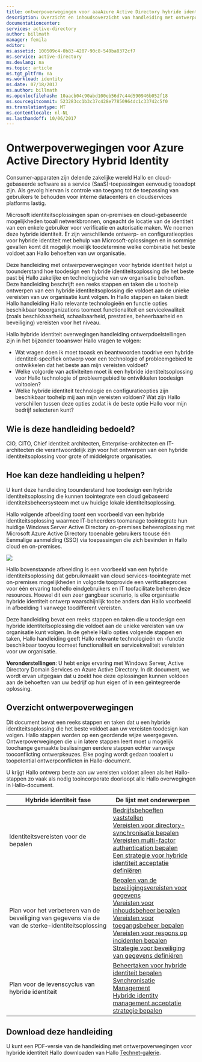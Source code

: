 ```yaml
---
title: ontwerpoverwegingen voor aaaAzure Active Directory hybride identiteit - overzicht | Microsoft Docs
description: Overzicht en inhoudsoverzicht van handleiding met ontwerpoverwegingen voor hybride identiteit
documentationcenter: 
services: active-directory
author: billmath
manager: femila
editor: 
ms.assetid: 100509c4-0b83-4207-90c8-549ba8372cf7
ms.service: active-directory
ms.devlang: na
ms.topic: article
ms.tgt_pltfrm: na
ms.workload: identity
ms.date: 07/18/2017
ms.author: billmath
ms.openlocfilehash: 10aacb04c90abd100eb56d7c44d590946b052f18
ms.sourcegitcommit: 523283cc1b3c37c428e77850964dc1c33742c5f0
ms.translationtype: MT
ms.contentlocale: nl-NL
ms.lasthandoff: 10/06/2017
---
```

# <a name="azure-active-directory-hybrid-identity-design-considerations"></a>Ontwerpoverwegingen voor Azure Active Directory Hybrid Identity
Consumer-apparaten zijn delende zakelijke wereld Hallo en cloud-gebaseerde software as a service (SaaS)-toepassingen eenvoudig tooadopt zijn. Als gevolg hiervan is controle van toegang tot de toepassing van gebruikers te behouden voor interne datacenters en cloudservices platforms lastig.  

Microsoft identiteitsoplossingen span on-premises en cloud-gebaseerde mogelijkheden tooall netwerkbronnen, ongeacht de locatie van de identiteit van een enkele gebruiker voor verificatie en autorisatie maken. We noemen deze hybride identiteit. Er zijn verschillende ontwerp- en configuratieopties voor hybride identiteit met behulp van Microsoft-oplossingen en in sommige gevallen komt dit mogelijk moeilijk toodetermine welke combinatie het beste voldoet aan Hallo behoeften van uw organisatie. 

Deze handleiding met ontwerpoverwegingen voor hybride identiteit helpt u toounderstand hoe toodesign een hybride identiteitsoplossing die het beste past bij Hallo zakelijke en technologische van uw organisatie behoeften.  Deze handleiding beschrijft een reeks stappen en taken die u toohelp ontwerpen van een hybride identiteitsoplossing die voldoet aan de unieke vereisten van uw organisatie kunt volgen. In Hallo stappen en taken biedt Hallo handleiding Hallo relevante technologieën en functie opties beschikbaar tooorganizations toomeet functionaliteit en servicekwaliteit (zoals beschikbaarheid, schaalbaarheid, prestaties, beheerbaarheid en beveiliging) vereisten voor het niveau. 

Hallo hybride identiteit overwegingen handleiding ontwerpdoelstellingen zijn in het bijzonder tooanswer Hallo vragen te volgen: 

* Wat vragen doen ik moet tooask en beantwoorden toodrive een hybride identiteit-specifiek ontwerp voor een technologie of probleemgebied te ontwikkelen dat het beste aan mijn vereisten voldoet?
* Welke volgorde van activiteiten moet ik een hybride identiteitsoplossing voor Hallo technologie of probleemgebied te ontwikkelen toodesign voltooien? 
* Welke hybride identiteit technologie en configuratieopties zijn beschikbaar toohelp mij aan mijn vereisten voldoen? Wat zijn Hallo verschillen tussen deze opties zodat ik de beste optie Hallo voor mijn bedrijf selecteren kunt?

## <a name="who-is-this-guide-intended-for"></a>Wie is deze handleiding bedoeld?
 CIO, CITO, Chief identiteit architecten, Enterprise-architecten en IT-architecten die verantwoordelijk zijn voor het ontwerpen van een hybride identiteitsoplossing voor grote of middelgrote organisaties.

## <a name="how-can-this-guide-help-you"></a>Hoe kan deze handleiding u helpen?
U kunt deze handleiding toounderstand hoe toodesign een hybride identiteitsoplossing die kunnen toointegrate een cloud gebaseerd identiteitsbeheersysteem met uw huidige lokale identiteitsoplossing. 

Hallo volgende afbeelding toont een voorbeeld van een hybride identiteitsoplossing waarmee IT-beheerders toomanage toointegrate hun huidige Windows Server Active Directory on-premises beheeroplossing met Microsoft Azure Active Directory tooenable gebruikers toouse één Eenmalige aanmelding (SSO) via toepassingen die zich bevinden in Hallo cloud en on-premises.

![](./media/hybrid-id-design-considerations/hybridID-example.png)

Hallo bovenstaande afbeelding is een voorbeeld van een hybride identiteitsoplossing dat gebruikmaakt van cloud services-toointegrate met on-premises mogelijkheden in volgorde tooprovide een verificatieproces voor één ervaring toohello eindgebruikers en IT toofacilitate beheren deze resources. Hoewel dit een zeer gangbaar scenario, is elke organisatie hybride identiteit ontwerp waarschijnlijk toobe anders dan Hallo voorbeeld in afbeelding 1 vanwege toodifferent vereisten. 

Deze handleiding bevat een reeks stappen en taken die u toodesign een hybride identiteitsoplossing die voldoet aan de unieke vereisten van uw organisatie kunt volgen. In de gehele Hallo opties volgende stappen en taken, Hallo handleiding geeft Hallo relevante technologieën en -functie beschikbaar tooyou toomeet functionaliteit en servicekwaliteit vereisten voor uw organisatie.

**Veronderstellingen**: U hebt enige ervaring met Windows Server, Active Directory Domain Services en Azure Active Directory. In dit document, we wordt ervan uitgegaan dat u zoekt hoe deze oplossingen kunnen voldoen aan de behoeften van uw bedrijf op hun eigen of in een geïntegreerde oplossing.

## <a name="design-considerations-overview"></a>Overzicht ontwerpoverwegingen
Dit document bevat een reeks stappen en taken dat u een hybride identiteitsoplossing die het beste voldoet aan uw vereisten toodesign kan volgen. Hallo stappen worden op een geordende wijze weergegeven. Ontwerpoverwegingen die u in latere stappen leert moet u mogelijk toochange gemaakte beslissingen eerdere stappen echter vanwege tooconflicting ontwerpkeuzes. Elke poging wordt gedaan tooalert u toopotential ontwerpconflicten in Hallo-document. 

U krijgt Hallo ontwerp beste aan uw vereisten voldoet alleen als het Hallo-stappen zo vaak als nodig tooincorporate doorloopt alle Hallo overwegingen in Hallo-document. 

| Hybride identiteit fase | De lijst met onderwerpen |
| --- | --- |
| Identiteitsvereisten voor de bepalen |[Bedrijfsbehoeften vaststellen](active-directory-hybrid-identity-design-considerations-business-needs.md)<br> [Vereisten voor directory-synchronisatie bepalen](active-directory-hybrid-identity-design-considerations-directory-sync-requirements.md)<br> [Vereisten multi-factor authentication bepalen](active-directory-hybrid-identity-design-considerations-multifactor-auth-requirements.md)<br> [Een strategie voor hybride identiteit acceptatie definiëren](active-directory-hybrid-identity-design-considerations-identity-adoption-strategy.md) |
| Plan voor het verbeteren van de beveiliging van gegevens via de van de sterke-identiteitsoplossing |[Bepalen van de beveiligingsvereisten voor gegevens](active-directory-hybrid-identity-design-considerations-dataprotection-requirements.md) <br> [Vereisten voor inhoudsbeheer bepalen](active-directory-hybrid-identity-design-considerations-contentmgt-requirements.md)<br> [Vereisten voor toegangsbeheer bepalen](active-directory-hybrid-identity-design-considerations-accesscontrol-requirements.md)<br> [Vereisten voor respons op incidenten bepalen](active-directory-hybrid-identity-design-considerations-incident-response-requirements.md) <br> [Strategie voor beveiliging van gegevens definiëren](active-directory-hybrid-identity-design-considerations-data-protection-strategy.md) |
| Plan voor de levenscyclus van hybride identiteit |[Beheertaken voor hybride identiteit bepalen](active-directory-hybrid-identity-design-considerations-hybrid-id-management-tasks.md) <br> [Synchronisatie Management](active-directory-hybrid-identity-design-considerations-hybrid-id-management-tasks.md)<br> [Hybride identity management acceptatie strategie bepalen](active-directory-hybrid-identity-design-considerations-lifecycle-adoption-strategy.md) |

## <a name="download-this-guide"></a>Download deze handleiding
U kunt een PDF-versie van de handleiding met ontwerpoverwegingen voor hybride identiteit Hallo downloaden van Hallo [Technet-galerie](https://gallery.technet.microsoft.com/Azure-Hybrid-Identity-b06c8288). 

